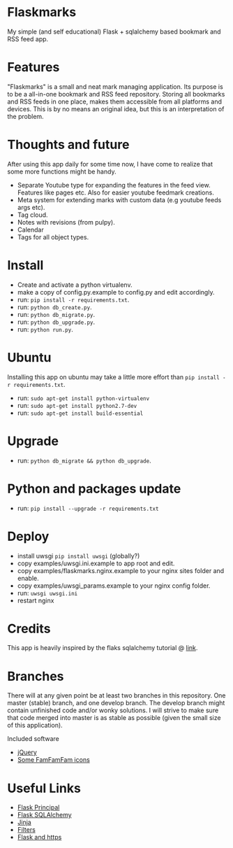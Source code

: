 Flaskmarks
===============
My simple (and self educational) Flask + sqlalchemy based bookmark and RSS feed app.

Features
========
"Flaskmarks" is a small and neat mark managing application. Its purpose is to be a all-in-one bookmark and RSS feed repository. Storing all bookmarks and RSS feeds in one place, makes them accessible from all platforms and devices. This is by no means an original idea, but this is an interpretation of the problem.


Thoughts and future
===================
After using this app daily for some time now, I have come to realize that some more functions might be handy.
* Separate Youtube type for expanding the features in the feed view. Features like pages etc. Also for easier youtube feedmark creations.
* Meta system for extending marks with custom data (e.g youtube feeds args etc).
* Tag cloud.
* Notes with revisions (from pulpy).
* Calendar
* Tags for all object types.

Install
=======
* Create and activate a python virtualenv.
* make a copy of config.py.example to config.py and edit accordingly.
* run: `pip install -r requirements.txt`.
* run: `python db_create.py`.
* run: `python db_migrate.py`.
* run: `python db_upgrade.py`.
* run: `python run.py`.

Ubuntu
======
Installing this app on ubuntu may take a little more effort than `pip install -r requirements.txt`.
* run: `sudo apt-get install python-virtualenv`
* run: `sudo apt-get install python2.7-dev`
* run: `sudo apt-get install build-essential`

Upgrade
=======
* run: `python db_migrate && python db_upgrade`. 

Python and packages update
==========================
* run: `pip install --upgrade -r requirements.txt`

Deploy
======
* install uwsgi `pip install uwsgi` (globally?)
* copy examples/uwsgi.ini.example to app root and edit.
* copy examples/flaskmarks.nginx.example to your nginx sites folder and enable.
* copy examples/uwsgi_params.example to your nginx config folder.
* run: `uwsgi uwsgi.ini`
* restart nginx

Credits
=======
This app is heavily inspired by the flaks sqlalchemy tutorial @ [link](http://blog.miguelgrinberg.com/post/the-flask-mega-tutorial-part-i-hello-world).

Branches
========
There will at any given point be at least two branches in this repository. One
master (stable) branch, and one develop branch. The develop branch might contain
unfinished code and/or wonky solutions. I will strive to make sure that code 
merged into master is as stable as possible (given the small size of this application).

Included software
* [jQuery](http://jquery.com)
* [Some FamFamFam icons](http://www.famfamfam.com/lab/icons/silk/)

Useful Links
============
* [Flask Principal](http://pythonhosted.org/Flask-Principal/)
* [Flask SQLAlchemy](http://pythonhosted.org/Flask-SQLAlchemy/)
* [Jinja](http://jinja.pocoo.org/)
* [Filters](http://jinja.pocoo.org/docs/templates/#builtin-filters)
* [Flask and https](http://flask.pocoo.org/mailinglist/archive/2011/11/17/change-request-s-http-referer-header/#fc7dc5b7a1682ccbb4947a8013987761)

